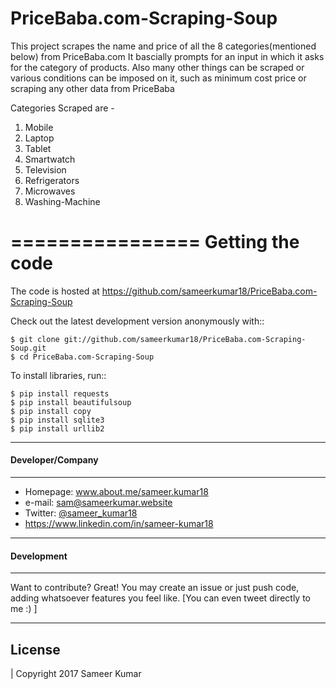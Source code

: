 # PriceBaba.com-Scraping-Soup

This project scrapes the name and price of all the 8 categories(mentioned below) from PriceBaba.com 
It bascially prompts for an input in which it asks for the category of products.
Also many other things can be scraped or various conditions can be imposed on it, such as minimum cost price or scraping any other data from PriceBaba

Categories Scraped are - 
1. Mobile
2. Laptop
3. Tablet
4. Smartwatch
5. Television
6. Refrigerators
7. Microwaves
8. Washing-Machine



================
Getting the code
================


The code is hosted at https://github.com/sameerkumar18/PriceBaba.com-Scraping-Soup

Check out the latest development version anonymously with::

    $ git clone git://github.com/sameerkumar18/PriceBaba.com-Scraping-Soup.git
    $ cd PriceBaba.com-Scraping-Soup

To install libraries, run::

	$ pip install requests  
  	$ pip install beautifulsoup 
	$ pip install copy 
	$ pip install sqlite3 
	$ pip install urllib2

-------
#### Developer/Company
-------

* Homepage: www.about.me/sameer.kumar18
* e-mail: sam@sameerkumar.website
* Twitter: [@sameer_kumar18](https://twitter.com/sameer_kumar18 "sameer_kumar18 on twitter")
* https://www.linkedin.com/in/sameer-kumar18

-------
#### Development
-------
Want to contribute? Great!
You may create an issue or just push code, adding whatsoever features you feel like. [You can even tweet directly to me :) ]

-------
License
-------

| Copyright 2017 Sameer Kumar
